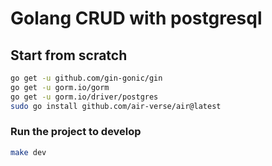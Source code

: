 # Golang CRUD with postgresql

## Start from scratch

```bash
go get -u github.com/gin-gonic/gin
go get -u gorm.io/gorm
go get -u gorm.io/driver/postgres
sudo go install github.com/air-verse/air@latest
```

### Run the project to develop

```bash
make dev
```
